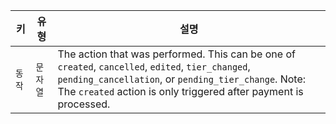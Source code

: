 | 키    | 유형    | 설명                                                                                                                                                                                                                             |
| ---- | ----- | ------------------------------------------------------------------------------------------------------------------------------------------------------------------------------------------------------------------------------ |
| `동작` | `문자열` | The action that was performed. This can be one of `created`, `cancelled`, `edited`, `tier_changed`, `pending_cancellation`, or `pending_tier_change`. Note: The `created` action is only triggered after payment is processed. |
